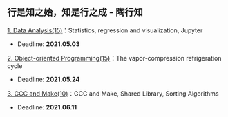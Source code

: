 ## 行是知之始，知是行之成 - 陶行知

[1. Data Analysis(15)](./P1)：Statistics, regression and visualization, Jupyter 

* Deadline: **2021.05.03**

[2. Object-oriented Programming(15)](./P2)：The vapor-compression refrigeration cycle 

* Deadline: **2021.05.24**

[3. GCC and Make(10)](./P3)：GCC and Make, Shared Library, Sorting Algorithms

* Deadline: **2021.06.11**
